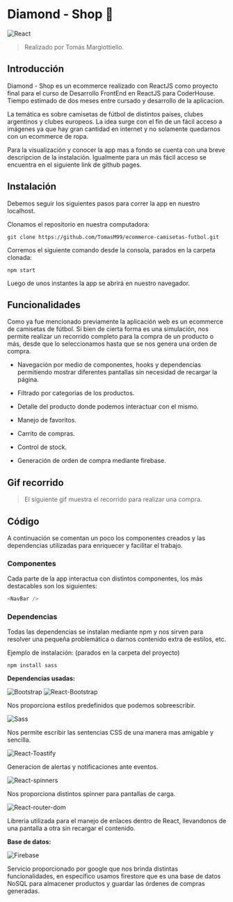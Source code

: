 # Diamond - Shop :gem:
![React](https://img.shields.io/badge/react-18.2.0-61dafb?style=for-the-badge&logo=react)
>Realizado por Tomás Margiottiello.

## Introducción
Diamond - Shop es un ecommerce realizado con ReactJS como proyecto final para el curso de Desarrollo FrontEnd en ReactJS para CoderHouse. Tiempo estimado de dos meses entre cursado y desarrollo de la aplicacion.

La temática es sobre camisetas de fútbol de distintos países, clubes argentinos y clubes europeos. La idea surge con el fin de un fácil acceso a imágenes ya que hay gran cantidad en internet y no solamente quedarnos con un ecommerce de ropa.

Para la visualización y conocer la app mas a fondo se cuenta con una breve descripcion de la instalación. Igualmente para un más fácil acceso se encuentra en el siguiente link de github pages.

<!-- Pagina a github pages -->

## Instalación
Debemos seguir los siguientes pasos para correr la app en nuestro localhost.

Clonamos el repositorio en nuestra computadora:

`git clone https://github.com/TomasM99/ecommerce-camisetas-futbol.git`

Corremos el siguiente comando desde la consola, parados en la carpeta clonada:

`npm start`

Luego de unos instantes la app se abrirá en nuestro navegador.

## Funcionalidades
Como ya fue mencionado previamente la aplicación web es un ecommerce de camisetas de fútbol. Si bien de cierta forma es una simulación, nos permite realizar un recorrido completo para la compra de un producto o más, desde que lo seleccionamos hasta que se nos genera una orden de compra.

- Navegación por medio de componentes, hooks y dependencias permitiendo mostrar diferentes pantallas sin necesidad de recargar la página.

- Filtrado por categorias de los productos.

- Detalle del producto donde podemos interactuar con el mismo.

- Manejo de favoritos.

- Carrito de compras.

- Control de stock.

- Generación de orden de compra mediante firebase.

## Gif recorrido
>El siguiente gif muestra el recorrido para realizar una compra.
<!-- Gif explicativo mostrando el recorrido de una compra -->
<!-- Link al drive en caso de que no pueda subirlo aca o tambien dejarlo aca -->

## Código
A continuación se comentan un poco los componentes creados y las dependencias utilizadas para enriquecer y facilitar el trabajo.

### Componentes
Cada parte de la app interactua con distintos componentes, los más destacables son los siguientes:

~~~ JavaScript
<NavBar />
~~~

### Dependencias
Todas las dependencias se instalan mediante npm y nos sirven para resolver una pequeña problemática o darnos contenido extra de estilos, etc.

Ejemplo de instalación: (parados en la carpeta del proyecto)

`npm install sass`

**Dependencias usadas:**

![Bootstrap](https://img.shields.io/badge/bootstrap-v5.2.0-7952b3?style=flat-square&logo=bootstrap)
![React-Bootstrap](https://img.shields.io/badge/react--bootstrap-v2.5.0-7952b3?style=flat-square&logo=bootstrap)

Nos proporciona estilos predefinidos que podemos sobreescribir.

![Sass](https://img.shields.io/badge/sass-1.53.0-cc6699?style=flat-square&logo=sass)

Nos permite escribir las sentencias CSS de una manera mas amigable y sencilla.

![React-Toastify](https://img.shields.io/badge/react--toastify-v9.0.8-blue?style=flat-square&logo=react)

Generacion de alertas y notificaciones ante eventos.

![React-spinners](https://img.shields.io/badge/react--spinners-v0.13.4-brightgreen?style=flat-square&logo=react)

Nos proporciona distintos spinner para pantallas de carga.

![React-router-dom](https://img.shields.io/badge/react--router--dom-v6.3.0-ca4245?style=flat-square&logo=reactrouter)

Libreria utilizada para el manejo de enlaces dentro de React, llevandonos de una pantalla a otra sin recargar el contenido.

**Base de datos:**

![Firebase](https://img.shields.io/badge/firebase-v9.9.2-ffca28?style=flat-square&logo=firebase)

Servicio proporcionado por google que nos brinda distintas funcionalidades, en específico usamos firestore que es una base de datos NoSQL para almacener productos y guardar las órdenes de compras generadas.